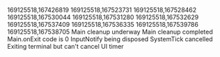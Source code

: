 169125518,167426819
169125518,167523731
169125518,167528462
169125518,167530044
169125518,167531280
169125518,167532629
169125518,167537409
169125518,167536335
169125518,167539786
169125518,167538705
Main cleanup underway
Main cleanup completed
Main.onExit code is 0
InputNotify being disposed
SystemTick cancelled
Exiting terminal but can't cancel UI timer
